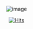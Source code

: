 <div align=center>

<img width="auto" alt="image" src="https://user-images.githubusercontent.com/61656046/210918960-41463d9d-af3c-4e90-b651-81f53062dcc5.png"><br/>

[![Hits](https://hits.seeyoufarm.com/api/count/incr/badge.svg?url=https%3A%2F%2Fgithub.com%2Fjoometa&count_bg=%232982E7&title_bg=%23555255&icon=&icon_color=%23E7E7E7&title=hits&edge_flat=false)](https://hits.seeyoufarm.com)

</div>


<!--
![header](https://capsule-render.vercel.app/api?type=waving&color=75BDE0&height=200&section=header&text=Lee%20Jeongjoo&fontSize=70&fontColor=0c2e3d)
**joometa/joometa** is a ✨ _special_ ✨ repository because its `README.md` (this file) appears on your GitHub profile.

Here are some ideas to get you started:




- 🔭 I’m currently working on ...
- 🌱 I’m currently learning ...
- 👯 I’m looking to collaborate on ...
- 🤔 I’m looking for help with ...
- 💬 Ask me about ...
- 📫 How to reach me: ...
- 😄 Pronouns: ...
- ⚡ Fun fact: ...
-->
